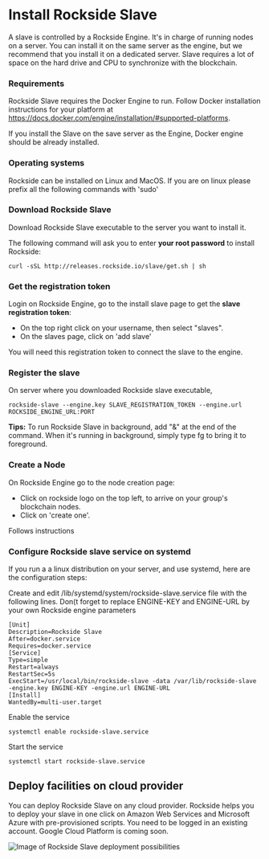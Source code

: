 
# <a name="install_rockside_slave"></a> Install Rockside Slave
A slave is controlled by a Rockside Engine. It's in charge of running nodes on a server. You can install it on the same server as the engine, but we recommend that you install it on a dedicated server. Slave requires a lot of space on the hard drive and CPU to synchronize with the blockchain.


### Requirements

Rockside Slave requires the Docker Engine to run. Follow Docker installation instructions for your platform at https://docs.docker.com/engine/installation/#supported-platforms.

If you install the Slave on the save server as the Engine, Docker engine should be already installed.

### Operating systems

Rockside can be installed on Linux and MacOS.
If you are on linux please prefix all the following commands with 'sudo'


### Download Rockside Slave

Download Rockside Slave executable to the server you want to install it.

The following command will ask you to enter **your root password** to install Rockside:
```
curl -sSL http://releases.rockside.io/slave/get.sh | sh
```

### Get the registration token

Login on Rockside Engine, go to the install slave page to get the **slave registration token**:

- On the top right click on your username, then select "slaves".
- On the slaves page, click on 'add slave'

You will need this registration token to connect the slave to the engine.

### Register the slave

On server where you downloaded Rockside slave executable,

```
rockside-slave --engine.key SLAVE_REGISTRATION_TOKEN --engine.url ROCKSIDE_ENGINE_URL:PORT
```

**Tips:** To run Rockside Slave in background, add "&" at the end of the command. When it's running in background, simply type fg to bring it to foreground.

### Create a Node

On Rockside Engine go to the node creation page:

- Click on rockside logo on the top left, to arrive on your group's blockchain nodes.
- Click on 'create one'.

Follows instructions

### Configure Rockside slave service on systemd

If you run a a linux distribution on your server, and use systemd, here are the configuration steps:

Create and edit /lib/systemd/system/rockside-slave.service file with the following lines. Don(t forget to replace ENGINE-KEY and ENGINE-URL by your own Rockside engine parameters

    [Unit]
    Description=Rockside Slave
    After=docker.service
    Requires=docker.service
    [Service]
    Type=simple
    Restart=always
    RestartSec=5s
    ExecStart=/usr/local/bin/rockside-slave -data /var/lib/rockside-slave -engine.key ENGINE-KEY -engine.url ENGINE-URL
    [Install]
    WantedBy=multi-user.target

Enable the service

    systemctl enable rockside-slave.service

Start the service

    systemctl start rockside-slave.service

## Deploy facilities on cloud provider


You can deploy Rockside Slave on any cloud provider. Rockside helps you to deploy your slave in one click on Amazon Web Services and Microsoft Azure with pre-provisioned scripts. You need to be logged in an existing account. Google Cloud Platform is coming soon.

![Image of Rockside Slave deployment possibilities](https://raw.githubusercontent.com/blockchain-studio/rockside/master/rockside-lcp-architecture.jpg)


